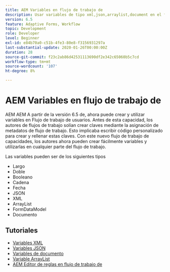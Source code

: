 ```yaml
---
title: AEM Variables en flujo de trabajo de
description: Usar variables de tipo xml,json,arraylist,document en el flujo de trabajo de aem
version: 6.5
feature: Adaptive Forms, Workflow
topic: Development
role: Developer
level: Beginner
exl-id: e84b70a0-c51b-4fe3-80e8-f3156931297a
last-substantial-update: 2020-01-26T00:00:00Z
duration: 28
source-git-commit: f23c2ab86d42531113690df2e342c65060b5c7cd
workflow-type: tm+mt
source-wordcount: '107'
ht-degree: 8%

---
```


# AEM Variables en flujo de trabajo de

AEM AEM A partir de la versión 6.5 de, ahora puede crear y utilizar variables en Flujo de trabajo de usuarios. Antes de esta capacidad, los autores de flujos de trabajo solían crear claves mediante la asignación de metadatos de flujo de trabajo. Esto implicaba escribir código personalizado para crear y rellenar estas claves. Con este nuevo flujo de trabajo de capacidades, los autores ahora pueden crear fácilmente variables y utilizarlas en cualquier parte del flujo de trabajo.

Las variables pueden ser de los siguientes tipos

* Largo
* Doble
* Booleano
* Cadena
* Fecha
* JSON
* XML
* ArrayList
* FormDataModel
* Documento

## Tutoriales

* [Variables XML](part1.md)
* [Variables JSON](part2.md)
* [Variables de documento](part3.md)
* [Variable ArrayList](part4.md)
* [AEM Editor de reglas en flujo de trabajo de](part5.md)
